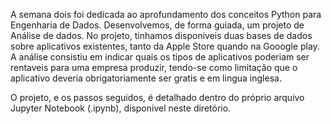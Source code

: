   A semana dois foi dedicada ao aprofundamento dos conceitos Python para Engenharia de Dados. Desenvolvemos, de forma guiada, um projeto de Análise de dados.
No projeto, tinhamos disponiveis duas bases de dados sobre aplicativos existentes, tanto da Apple Store quando na Gooogle play.
A análise consistiu em indicar quais os tipos de aplicativos poderiam ser rentaveis para uma empresa produzir, tendo-se como limitação que o aplicativo deveria
obrigatoriamente ser gratis e em lingua inglesa. 

  O projeto, e os passos seguidos, é detalhado dentro do próprio arquivo Jupyter Notebook (.ipynb), disponivel neste diretório.
